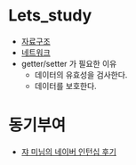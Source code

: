# Lets_study

- [자료구조](https://github.com/sweetlulu486/Lets_study/tree/master/data_structure)
- [네트워크](https://github.com/sweetlulu486/Lets_study/tree/master/network)
- getter/setter 가 필요한 이유
  - 데이터의 유효성을 검사한다.
  - 데이터를 보호한다.

# 동기부여

- [쟈 미님의 네이버 인턴십 후기](https://jyami.tistory.com/116)
